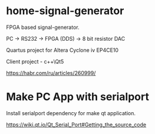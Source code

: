 # home-signal-generator
FPGA based signal-generator. 

PC -> RS232 -> FPGA (DDS) -> 8 bit resistor DAC

Quartus project for Altera Cyclone iv EP4CE10

Client project - c++\Qt5

https://habr.com/ru/articles/260999/

# Make PC App with serialport

Install serialport dependency for make qt application. 

https://wiki.qt.io/Qt_Serial_Port#Getting_the_source_code

